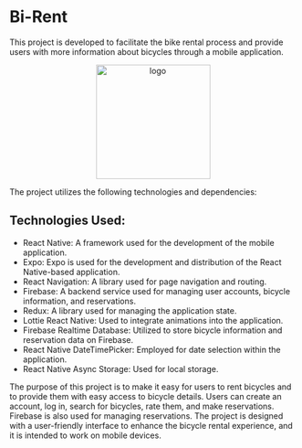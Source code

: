 # Bi-Rent

This project is developed to facilitate the bike rental process and provide users with more information about bicycles through a mobile application.

<p align="center"><img src="https://github.com/HaHamZaDe/RentBike/assets/100444900/6c33b378-b1e8-4668-867f-3ca3526cb2c1" alt="logo" width="200"></p>



The project utilizes the following technologies and dependencies:

## Technologies Used:

* React Native: A framework used for the development of the mobile application.
* Expo: Expo is used for the development and distribution of the React Native-based application.
* React Navigation: A library used for page navigation and routing.
* Firebase: A backend service used for managing user accounts, bicycle information, and reservations.
* Redux: A library used for managing the application state.
* Lottie React Native: Used to integrate animations into the application.
* Firebase Realtime Database: Utilized to store bicycle information and reservation data on Firebase.
* React Native DateTimePicker: Employed for date selection within the application.
* React Native Async Storage: Used for local storage.

The purpose of this project is to make it easy for users to rent bicycles and to provide them with easy access to bicycle details. Users can create an account, log in, search for bicycles, rate them, and make reservations. Firebase is also used for managing reservations. The project is designed with a user-friendly interface to enhance the bicycle rental experience, and it is intended to work on mobile devices.
